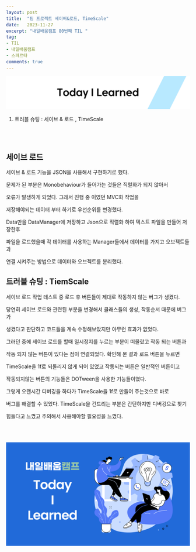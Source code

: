 ```yaml
---
layout: post
title:  "팀 프로젝트 세이버&로드, TimeScale"
date:   2023-11-27
excerpt: "내일배움캠프 80번째 TIL "
tag:
- TIL
- 내일배움캠프
- 스파르타
comments: true
---
```


![nbcbanner](/assets/img/TILbanner.png)

1. 트러블 슈팅 : 세이브 & 로드 , TimeScale


<br/>
<br/>


## 세이브 로드

세이브 & 로드 기능을 JSON을 사용해서 구현하기로 했다.

문제가 된 부분은 Monobehaviour가 들어가는 것들은 직렬화가 되지 않아서

오류가 발생하게 되었다. 그래서 진행 중 이였던 MVC화 작업을

저장해야되는 데이터 부터 하기로 우선순위를 변경했다.


Data만을 DataManager에 저장하고 Json으로 직렬화 하여 텍스트 파일을 만들어 저장한후

파일을 로드했을때 각 데이터를 사용하는 Manager들에서 데이터를 가지고 오브젝트들과 

연결 시켜주는 방법으로 데이터와 오브젝트를 분리했다.

## 트러블 슈팅 : TiemScale

세이브 로드 작업 테스트 중 로드 후 버튼들이 제대로 작동하지 않는 버그가 생겼다.

당연히 세이브 로드와 관련된 부분을 변경해서 클래스들의 생성, 작동순서 때문에 버그가 

생겼다고 판단하고 코드들을 계속 수정해보았지만 아무런 효과가 없었다.


그러던 중에 세이브 로드를 할때 일시정지를 누르는 부분이 떠올랐고 작동 되는 버튼과 

작동 되지 않는 버튼이 있다는 점이 연결되었다. 확인해 본 결과 로드 버튼을 누르면

TimeScale을 1f로 되돌리지 않게 되어 있었고 작동되는 버튼은 일반적인 버튼이고

작동되지않는 버튼의 기능들은 DOTween을 사용한 기능들이였다.


그렇게 오랜시간 디버깅을 하다가 TimeScale을 1f로 만들어 주는것으로 바로

버그를 해결할 수 있었다. TimeScale을 건드리는 부분은 간단하지만 디버깅으로 찾기 

힘들다고 느꼈고 주의해서 사용해야할 필요성을 느꼈다.

<br/>
<br/>

![nbcthumbnail](/assets/img/thumbnail-image.png)